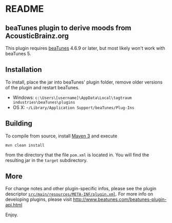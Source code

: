 # README

## beaTunes plugin to derive moods from AcousticBrainz.org

This plugin requires [beaTunes](http://www.beatunes.com/) 4.6.9 or later,
but most likely won't work with beaTunes 5.


## Installation

To install, place the jar into beaTunes' plugin folder,
remove older versions of the plugin and restart beaTunes.

- Windows: `c:\Users\[username]\AppData\Local\tagtraum industries\beaTunes\plugins`
- OS X: `~/Library/Application Support/beaTunes/Plug-Ins`


## Building

To compile from source, install [Maven 3](http://maven.apache.org/) and execute

    mvn clean install

from the directory that the file `pom.xml` is located in.
You will find the resulting jar in the `target` subdirectory.


## More

For change notes and other plugin-specific infos, please see the plugin descriptor
[`src/main/resources/META-INF/plugin.xml`](https://raw.githubusercontent.com/beatunes/plugin-samples/master/acousticbrainzmood/src/main/resources/META-INF/plugin.xml).
For more info on developing plugins, please visit http://www.beatunes.com/beatunes-plugin-api.html

Enjoy.
